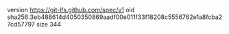 version https://git-lfs.github.com/spec/v1
oid sha256:3eb488614d4050350869aadf00e011f33f18208c5556762e1a8fcba27cd57797
size 344
